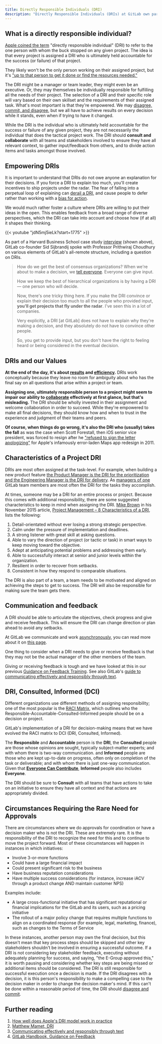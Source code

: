 ```yaml
---
title: Directly Responsible Individuals (DRI)
description: "Directly Responsible Individuals (DRIs) at GitLab own particular projects, initiatives, or activity."
---
```


## What is a directly responsible individual?

[Apple coined the term](https://fortune.com/article/how-apple-works-inside-the-worlds-biggest-startup/) "directly responsible individual" (DRI) to refer to the one person with whom the buck stopped on any given project.
The idea is that every project is assigned a DRI who is ultimately held accountable for the success (or failure) of that project.

They likely won't be the only person working on their assigned project, but it's ["up to that person to get it done or find the resources needed."](https://originalfuzz.com/blogs/magazine/83782148-the-directly-responsible-individual)

The DRI might be a manager or team leader, they might even be an executive.
Or, they may themselves be individually responsible for fulfilling all the needs of their project.
The selection of a DRI and their specific role will vary based on their own skillset and the requirements of their assigned task.
What's most important is that they're empowered.
We may [disagree, commit, and disagree](/handbook/values/#disagree-and-commit), but we all have to achieve results on every decision while it stands, even when if trying to have it changed.

While the DRI is the individual who is ultimately held accountable for the success or failure of any given project, they are not necessarily the individual that does the tactical project work. The DRI should **consult and collaborate** with all teams and stakeholders involved to ensure they have all relevant context, to gather input/feedback from others, and to divide action items and tasks amongst those involved.

## Empowering DRIs

It is important to understand that DRIs do not owe anyone an explanation for their decisions. If you force a DRI to explain too much, you'll create incentives to ship projects under the radar. The fear of falling into a perpetual loop of explaining can [derail a DRI](/handbook/values/#five-dysfunctions), and cause people to defer rather than working with a [bias for action](/handbook/values/#bias-for-action).

We would much rather foster a culture where DRIs are willing to put their ideas in the open. This enables feedback from a broad range of diverse perspectives, which the DRI can take into account and choose how (if at all) it shapes their thinking.

{{< youtube "jdN5mj5ieLk?start=1775" >}}

As part of a Harvard Business School case study [interview](https://youtu.be/jdN5mj5ieLk) (shown above), GitLab co-founder Sid Sijbrandij spoke with Professor Prithwiraj Choudhury on various elements of GitLab's all-remote structure, including a question on DRIs.

> How do we get the best of consensus organizations? When we're about to make a decision, we [tell everyone](/handbook/communication/). Everyone can give input.
>
> How we keep the best of hierarchical organizations is by having a DRI — one person who will decide.
>
> Now, there's one tricky thing here. If you make the DRI convince or explain their decision too much to all the people who provided input, **you'll get projects that fly under the radar**. I've seen this in a lot of companies.
>
> Very explicitly, a DRI [at GitLab] does not have to explain why they're making a decision, and they absolutely do not have to convince other people.
>
> So, you get to provide input, but you don't have the right to feeling heard or being considered in the eventual decision.

## DRIs and our Values

**At the end of the day, it's about [results](/handbook/values/#results) and [efficiency](/handbook/values/#efficiency).**
DRIs work conceptually because they leave no room for ambiguity about who has the final say on all questions that arise within a project or team.

**Assigning one, ultimately responsible person to a project might seem to impair our ability to [collaborate](/handbook/values/#collaboration) effectively at first glance, but that's misleading.**
The DRI should be wholly invested in their assignment and welcome collaboration in order to succeed.
While they're empowered to make all final decisions, they should know how and when to trust in the experience and judgment of their teams and peers.

**Of course, when things do go wrong, it's also the DRI who (usually) takes the fall** as was the case when Scott Forestall, then iOS senior vice president, was forced to resign after he ["refused to sign the letter apologizing"](https://fortune.com/2012/10/29/inside-apples-major-shakeup/) for Apple's infamously error-laden Maps app redesign in 2011.

## Characteristics of a Project DRI

DRIs are most often assigned at the task-level. For example, when building a new product feature [the Product Manager is the DRI for the prioritization and the Engineering Manager is the DRI for delivery](/handbook/product/product-processes/#working-with-your-group). As [managers of one](/handbook/values/#managers-of-one) GitLab team members are most often the DRI for the tasks they accomplish.

At times, someone may be a DRI for an entire process or project. Because this comes with additional responsibility, there are some suggested characteristics to keep in mind when assigning the DRI.
[Mike Brown](https://www.brainzooming.com/team#MikeBrownBio) in his November 2015 article, [Project Management – 8 Characteristics of a DRI](https://www.brainzooming.com/blog/project-management-8-chracteristics-of-a-dri), lists the following:

1. Detail-orientated without ever losing a strong strategic perspective.
1. Calm under the pressure of implementation and deadlines.
1. A strong listener with great skill at asking questions.
1. Able to vary the direction of project (or tactic or task) in smart ways to keep moving toward the objective.
1. Adept at anticipating potential problems and addressing them early.
1. Able to successfully interact at senior and junior levels within the organization.
1. Resilient in order to recover from setbacks.
1. Consistent in how they respond to comparable situations.

The DRI is also part of a team, a team needs to be motivated and aligned on achieving the steps to get to success.
The DRI will also be responsible for making sure the team gets there.

## Communication and feedback

A DRI should be able to articulate the objectives, check progress and give and receive feedback.
This will ensure the DRI can change direction or plan ahead to avoid any setbacks.

At GitLab we communicate and work [asynchronously](/handbook/company/culture/all-remote/management/#asynchronous), you can read more about it on [this page](/handbook/communication/).

One thing to consider when a DRI needs to give or receive feedback is that they may not be the actual manager of the other members of the team.

Giving or receiving feedback is tough and we have looked at this in our previous [Guidance on Feedback Training](/handbook/people-group/guidance-on-feedback/). See also GitLab's [guide to communicating effectively and responsibly through text](/handbook/company/culture/all-remote/effective-communication/).

## DRI, Consulted, Informed (DCI)

Different organizations use different methods of assigning responsibility; one of the most popular is the [RACI Matrix](https://en.wikipedia.org/wiki/Responsibility_assignment_matrix), which outlines who the Responsible-Accountable-Consulted-Informed people should be on a decision or project.

GitLab's implementation of a DRI for decision-making means that we have evolved the RACI matrix to DCI (DRI, Consulted, Informed).

The **Responsible** and **Accountable** person is the **DRI**, the **Consulted** people are those whose opinions are sought, typically subject-matter experts; and with whom there is two-way communication. and **Informed** people are those who are kept up-to-date on progress, often only on completion of the task or deliverable; and with whom there is just one-way communication. Given that [**Everyone Can Contribute**](/handbook/company/mission/#mission), **Informed** people also includes **Everyone**.

The DRI should be sure to **Consult** with all teams that have actions to take on an initiative to ensure they have all context and that actions are appropriately divided.

## Circumstances Requiring the Rare Need for Approvals

There are circumstances where we do approvals for coordination or have a decision maker who is not the DRI. These are extremely rare. It is the responsibility of the DRI to recognize the need for this and to continue to move the project forward. Most of these circumstances will happen in instances in which initiatives:

- Involve 3-or-more functions
- Could have a large financial impact
- Could present significant risk to the business
- Have business reputation considerations
- Have multiple success considerations (for instance, increase iACV through a product change AND maintain customer NPS)

Examples include:

- A large cross-functional initiative that has significant reputational or financial implications for the GitLab and its users, such as a pricing initiative
- The rollout of a major policy change that requires multiple functions to align on a coordinated response (for example, legal, marketing, finance), such as changes to the Terms of Service

In these instances, another person may own the final decision, but this doesn't mean that key process steps should be skipped and other key stakeholders shouldn't be involved in ensuring a successful outcome. If a DRI is not considering key stakeholder feedback, executing without adequately planning for success, and saying, "the E-Group approved this," it is worth pausing and considering whether key steps are being missed or additional items should be considered. The DRI is still responsible for successful execution once a decision is made. If the DRI disagrees with a decision, it is this person's responsibility to make a compelling case to the decision maker in order to change the decision maker's mind. If this can't be done within a reasonable period of time, the DRI should [disagree and commit](/handbook/values/#transparency-competency).

## Further reading

1. [How well does Apple's DRI model work in practice](https://www.forbes.com/sites/quora/2012/10/02/how-well-does-apples-directly-responsible-individual-dri-model-work-in-practice/#4d83402d194c)
1. [Matthew Mamet, DRI](https://medium.com/@mmamet/directly-responsible-individuals-f5009f465da4)
1. [Communicating effectively and responsibly through text](/handbook/company/culture/all-remote/effective-communication/)
1. [GitLab Handbook, Guidance on Feedback](/handbook/people-group/guidance-on-feedback/)
